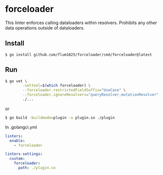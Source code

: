 # forceloader

This linter enforces calling dataloaders within resolvers. Prohibits any other data operations outside of dataloaders.

## Install

```
$ go install github.com/flum1025/forceloader/cmd/forceloader@latest
```

## Run

```sh
$ go vet \
		-vettool=$(which forceloader) \
		--forceloader.restrictedFieldSuffix="UseCase" \
		--forceloader.ignoreResolvers="queryResolver,mutationResolver" \
		./...
```

or

```sh
$ go build -buildmode=plugin -o plugin.so ./plugin
```

In .golangci.yml

```yml
linters:
  enable:
    - forceloader

linters-settings:
  custom:
    forceloader:
      path: ./plugin.so
```
